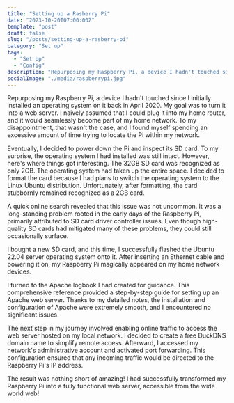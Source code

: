 ```yaml
---
title: "Setting up a Rasberry Pi"
date: "2023-10-20T07:00:00Z"
template: "post"
draft: false
slug: "/posts/setting-up-a-rasberry-pi"
category: "Set up"
tags:
  - "Set Up"
  - "Config"
description: "Repurposing my Raspberry Pi, a device I hadn't touched since I initially installed an operating system on it back in April 2020. My goal was to turn it into a web server. I naively assumed that I could plug it into my home router, and it would seamlessly become part of my home network. To my disappointment, that wasn't the case, and I found myself spending an excessive amount of time trying to locate the Pi within my network."
socialImage: "./media/raspberrypi.jpg"
---
```


Repurposing my Raspberry Pi, a device I hadn't touched since I initially installed an operating system on it back in April 2020. My goal was to turn it into a web server. I naively assumed that I could plug it into my home router, and it would seamlessly become part of my home network. To my disappointment, that wasn't the case, and I found myself spending an excessive amount of time trying to locate the Pi within my network.

Eventually, I decided to power down the Pi and inspect its SD card. To my surprise, the operating system I had installed was still intact. However, here's where things got interesting. The 32GB SD card was recognized as only 2GB. The operating system had taken up the entire space. I decided to format the card because I had plans to switch the operating system to the Linux Ubuntu distribution. Unfortunately, after formatting, the card stubbornly remained recognized as a 2GB card.

A quick online search revealed that this issue was not uncommon. It was a long-standing problem rooted in the early days of the Raspberry Pi, primarily attributed to SD card driver controller issues. Even though high-quality SD cards had mitigated many of these problems, they could still occasionally surface.

I bought a new SD card, and this time, I successfully flashed the Ubuntu 22.04 server operating system onto it. After inserting an Ethernet cable and powering it on, my Raspberry Pi magically appeared on my home network devices.

I turned to the Apache logbook I had created for guidance. This comprehensive reference provided a step-by-step guide for setting up an Apache web server. Thanks to my detailed notes, the installation and configuration of Apache were extremely smooth, and I encountered no significant issues.

The next step in my journey involved enabling online traffic to access the web server hosted on my local network. I decided to create a free DuckDNS domain name to simplify remote access. Afterward, I accessed my network's administrative account and activated port forwarding. This configuration ensured that any incoming traffic would be directed to the Raspberry Pi's IP address.

The result was nothing short of amazing! I had successfully transformed my Raspberry Pi into a fully functional web server, accessible from the wide world web!
